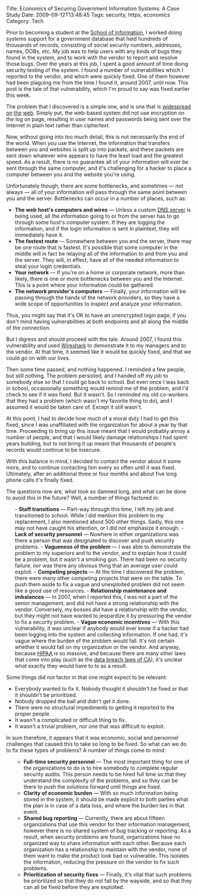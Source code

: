 Title: Economics of Securing Government Information Systems: A Case Study
Date: 2009-09-12T13:48:45
Tags: security, https, economics
Category: Tech


Prior to becoming a student at the <a href="http://ischool.berkeley.edu" target="_blank">School of Information</a>, I worked doing systems support for a government database that held hundreds of thousands of records, consisting of social security numbers, addresses, names, DOBs, etc. My job was to help users with any kinds of bugs they found in the system, and to work with the vendor to report and resolve those bugs. Over the years at this job, I spent a good amount of time doing security testing of the system. I found a number of vulnerabilities which I reported to the vendor, and which were quickly fixed. One of them however had been plaguing me from the time I found it, around 2007, until now. This post is the tale of that vulnerability, which I'm proud to say was fixed earlier this week.

The problem that I discovered is a simple one, and is one that is <a href="http://www.hotmail.com" target="_blank" rel="nofollow">widespread</a> <a href="http://www.gmx.com/" rel="nofollow" target="_blank">on</a> <a href="http://webmail.juno.com" target="_blank" rel="nofollow">the</a> <a href="http://registration.excite.com" target="_blank" rel="nofollow">web</a>. Simply put, the web-based system did not use encryption on the log on page, resulting in user names and passwords being sent over the Internet in plain text rather than ciphertext. 

Now, without going into too much detail, this is not necessarily the end of the world. When you use the Internet, the information that transfers between you and websites is split up into packets, and these packets are sent down whatever wire appears to have the least load and the greatest speed. As a result, there is no guarantee all of your information will ever be sent through the same computer, and it's challenging for a hacker to place a computer between you and the website you're using.

Unfortunately though, there are some bottlenecks, and sometimes &mdash; not always &mdash; all of your information <em>will</em> pass through the same point between you and the server. Bottlenecks can occur in a number of places, such as:


 - <strong>The web host's computers and wires</strong> &mdash; Unless a custom <a href="http://en.wikipedia.org/wiki/Name_server" target="_blank">DNS server</a> is being used, all the information going to or from the server has to go through some host's computer system. If they are logging the information, and if the login information is sent in plaintext, they will immediately have it.
 - <strong>The fastest route</strong> &mdash; Somewhere between you and the server, there may be one route that is fastest. It's possible that some computer in the middle will in fact be relaying all of the information to and from you and the server. They will, in effect, have all of the needed information to steal your login credentials.
 - <strong>Your network</strong> &mdash; If you're on a home or corporate network, more than likely, there is one or more bottlenecks between you and the Internet. This is a point where your information could be gathered.
 - <strong>The network provider's computers</strong> &mdash; Finally, your information will be passing through the hands of the network providers, so they have a wide scope of opportunities to inspect and analyze your information.


Thus, you might say that it's OK to have an unencrypted login page, if you don't mind having vulnerabilities at both endpoints and all along the middle of the connection.

But I digress and should proceed with the tale. Around 2007, I found this vulnerability and used <a href="http://www.wireshark.org/" target="_blank">Wireshark</a> to demonstrate it to my managers and to the vendor. At that time, it seemed like it would be quickly fixed, and that we could go on with our lives.

Then some time passed, and nothing happened. I reminded a few people, but still nothing. The problem persisted, and I handed off my job to somebody else so that I could go back to school. But even once I was back in school, occasionally something would remind me of the problem, and I'd check to see if it was fixed. But it wasn't. So I reminded my old co-workers that they had a problem (which wasn't my favorite thing to do), and I assumed it would be taken care of. Except it <em>still</em> wasn't.

At this point, I had to decide how much of a moral duty I had to get this fixed, since I was unaffiliated with the organization for about a year by that time. Proceeding to bring up this issue meant that I would probably annoy a number of people, and that I would likely damage relationships I had spent years building, but to not bring it up meant that thousands of people's records would continue to be insecure.

With this balance in mind, I decided to contact the vendor about it some more, and to continue contacting him every so often until it was fixed. Ultimately, after an additional three or four months and about five long phone calls it's finally fixed. 

The questions now are, what took so damned long, and what can be done to avoid this in the future? Well, a number of things factored in:
<ol> - <strong>Staff transitions</strong> &mdash; Part-way through this time, I left my job and transitioned to school. While I did mention this problem to my replacement, I also mentioned about 500 other things. Sadly, this one may not have caught his attention, or I did not emphasize it enough.
 - <strong>Lack of security personnel</strong> &mdash; Nowhere in either organizations was there a person that was designated to discover and push security problems.
 - <strong>Vagueness of the problem</strong> &mdash; I was able to demonstrate the problem to my superiors and to the vendor, and to explain how it could be a problem, but it wasn't a smoking gun. There had been no security failure, nor was there any obvious thing that an average user could exploit.
 - <strong>Competing projects</strong> &mdash; At the time I discovered the problem, there were many other competing projects that were on the table. To push them aside to fix a vague and unexploited problem did not seem like a good use of resources.
 - <strong>Relationship maintenance and imbalances</strong> &mdash; In 2007, when I reported this, I was not a part of the senior management, and did not have a strong relationship with the vendor. Conversely, my bosses <em>did</em> have a relationship with the vendor, but they might not have wanted to jeopardize it by pressuring the vendor to fix a security problem.
 - <strong>Vague economic incentives</strong> &mdash; With this vulnerability, it was unclear if anybody would ever know if a hacker had been logging into the system and collecting information. If one had, it's vague where the burden of the problem would fall. It's not certain whether it would fall on my organization or the vendor. And anyway, because <a href="http://www.hhs.gov/ocr/privacy/" target="_blank">HIPAA</a> is so massive, and because there are many other laws that come into play (such as the <a href="http://www.dmv.ca.gov/pubs/vctop/appndxa/civil/civ1798_82.htm" target="_blank">data breach laws of CA</a>), it's unclear what exactly they would have to to as a result.</ol>

Some things did not factor in that one might expect to be relevant:


 - Everybody wanted to fix it. Nobody thought it shouldn't be fixed or that it shouldn't be prioritized.
 - Nobody dropped the ball and didn't get it done.
 - There were no structural impediments to getting it reported to the proper people.
 - It wasn't a complicated or difficult thing to fix.
 - It wasn't a trivial problem, nor one that was difficult to exploit.


In sum therefore, it appears that it was economic, social and personnel challenges that caused this to take so long to be fixed. So what can we do to fix these types of problems? A number of things come to mind:<ol>
 - <strong>Full-time security personnel</strong> &mdash; The most important thing for one of the organizations to do is to hire somebody to complete regular security audits. This person needs to be hired full time so that they understand the complexity of the problems, and so they can be there to push the solutions forward until things are fixed.
 - <strong>Clarity of economic burden</strong> &mdash; With so much information being stored in the system, it should be made explicit to both parties what the plan is in case of a data loss, and where the burden lies in that event.
 - <strong>Shared bug reporting</strong> &mdash; Currently, there are about fifteen organizations that use this vendor for their information management, however there is no shared system of bug tracking or reporting. As a result, when security problems are found, organizations have no organized way to share information with each other.  Because each organization has a relationship to maintain with the vendor, none of them want to make the product look bad or vulnerable. This isolates the information, reducing the pressure on the vendor to fix such problems.
 - <strong>Prioritization of security fixes</strong> &mdash; Finally, it's vital that such problems be prioritized so that they do not fall by the wayside, and so that they can all be fixed before they are exploited.</ol>
